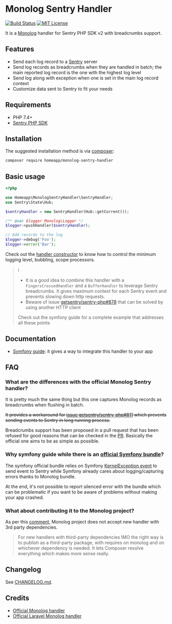 # Monolog Sentry Handler

[![Build Status](https://github.com/homeappcorporate/monolog-sentry-handler/actions/workflows/main.yml/badge.svg)](https://github.com/homeappcorporate/monolog-sentry-handler/actions)
[![MIT License](https://img.shields.io/github/license/homeappcorporate/monolog-sentry-handler?style=flat-square)](LICENSE)

It is a [Monolog](https://github.com/Seldaek/monolog) handler for Sentry PHP SDK v2 with breadcrumbs support.

## Features

- Send each log record to a [Sentry](https://sentry.io) server
- Send log records as breadcrumbs when they are handled in batch; the main reported log record is the one with the highest log level
- Send log along with exception when one is set in the main log record context
- Customize data sent to Sentry to fit your needs

## Requirements

- PHP 7.4+
- [Sentry PHP SDK](https://github.com/getsentry/sentry-php)

## Installation

The suggested installation method is via [composer](https://getcomposer.org/):

```bash
composer require homeapp/monolog-sentry-handler
```

## Basic usage

```php
<?php

use Homeapp\MonologSentryHandler\SentryHandler;
use Sentry\State\Hub;

$sentryHandler = new SentryHandler(Hub::getCurrent());

/** @var $logger Monolog\Logger */
$logger->pushHandler($sentryHandler);

// Add records to the log
$logger->debug('Foo');
$logger->error('Bar');
```

Check out the [handler constructor](src/SentryHandler.php) to know how to control the minimum logging level, bubbling, scope processors.

>:information_source:
>
>- It is a good idea to combine this handler with a `FingersCrossedHandler` and a `BufferHandler`
>to leverage Sentry breadcrumbs. It gives maximum context for each Sentry event and prevents slowing down http requests.
>- Beware of issue [getsentry/sentry-php#878](https://github.com/getsentry/sentry-php/issues/878) that can be solved by
>using another HTTP client
>
>Check out the symfony guide for a complete example that addresses all these points

## Documentation

- [Symfony guide](doc/guide-symfony.md): it gives a way to integrate this handler to your app

## FAQ

### What are the differences with the official Monolog Sentry handler?

It is pretty much the same thing but this one captures Monolog records as breadcrumbs
when flushing in batch.

~~It provides a workaround for [issue getsentry/sentry-php#811](https://github.com/getsentry/sentry-php/issues/811) which prevents sending events to Sentry in long running process.~~

Breadcrumbs support has been proposed in a pull request that has been refused for good reasons that
can be checked in the [PR](https://github.com/getsentry/sentry-php/pull/844). Basically the official one aims to be as simple as possible.

### Why symfony guide while there is an [official Symfony bundle](https://github.com/getsentry/sentry-symfony)?

The symfony official bundle relies on Symfony [KernelException event](https://symfony.com/doc/current/reference/events.html#kernel-exception)
to send event to Sentry while Symfony already cares about logging/capturing errors thanks to Monolog bundle.

At the end, it's not possible to report silenced error with the bundle which can be problematic if you want to be aware
of problems without making your app crashed.

### What about contributing it to the Monolog project?

As per this [comment](https://github.com/Seldaek/monolog/pull/1334#issuecomment-507297849), Monolog project does
not accept new handler with 3rd party dependencies.

>For new handlers with third-party dependencies IMO the right way is to publish as a third-party package,
>with requires on monolog and on whichever dependency is needed.
>It lets Composer resolve everything which makes more sense really.

## Changelog

See [CHANGELOG.md](CHANGELOG.md).

## Credits

- [Official Monolog handler](https://github.com/getsentry/sentry-php/blob/2.1.1/src/Monolog/Handler.php)
- [Official Laravel Monolog handler](https://github.com/getsentry/sentry-laravel/blob/1.1.0/src/Sentry/Laravel/SentryHandler.php)
